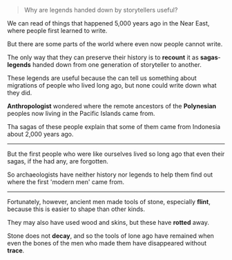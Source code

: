 > Why are legends handed down by storytellers useful?

We can read of things that happened 5,000 years ago in the Near East, where people first learned to write.

But there are some parts of the world where even now people cannot write.

The only way that they can preserve their history is to **recount** it as **sagas**-**legends** handed down from one generation of storyteller to another.

These legends are useful because the can tell us something about migrations of people who lived long ago, but none could write down what they did.

**Anthropologist** wondered where the remote ancestors of the **Polynesian** peoples now living in the Pacific Islands came from.

Tha sagas of these people explain that some of them came from Indonesia about 2,000 years ago.

***

But the first people who were like ourselves lived so long ago that even their sagas, if the had any, are forgotten.

So archaeologists have neither history nor legends to help them find out where the first 'modern men' came from.

------

Fortunately, however, ancient men made tools of stone, especially **flint**, because this is easier to shape than other kinds.

They may also have used wood and skins, but these have **rotted** away.

Stone does not **decay**, and so the tools of lone ago have remained when even the bones of the men who made them have disappeared without **trace**.
